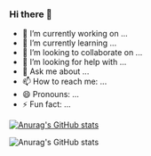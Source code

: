 ### Hi there 👋


- 🔭 I’m currently working on ...
- 🌱 I’m currently learning ...
- 👯 I’m looking to collaborate on ...
- 🤔 I’m looking for help with ...
- 💬 Ask me about ...
- 📫 How to reach me: ...
- 😄 Pronouns: ...
- ⚡ Fun fact: ...


[![Anurag's GitHub stats](https://github-readme-stats.vercel.app/api?username=saltcoffee)](https://github.com/saltcoffee/github-readme-stats)

![Anurag's GitHub stats](https://github-readme-stats.vercel.app/api?username=saltcoffee&show_icons=true)
